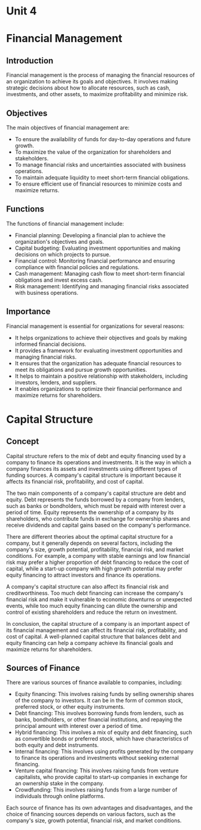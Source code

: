 # Unit 4

# **Financial Management**

## **Introduction**

Financial management is the process of managing the financial resources of an organization to achieve its goals and objectives. It involves making strategic decisions about how to allocate resources, such as cash, investments, and other assets, to maximize profitability and minimize risk.

## **Objectives**

The main objectives of financial management are:

- To ensure the availability of funds for day-to-day operations and future growth.
- To maximize the value of the organization for shareholders and stakeholders.
- To manage financial risks and uncertainties associated with business operations.
- To maintain adequate liquidity to meet short-term financial obligations.
- To ensure efficient use of financial resources to minimize costs and maximize returns.

## **Functions**

The functions of financial management include:

- Financial planning: Developing a financial plan to achieve the organization's objectives and goals.
- Capital budgeting: Evaluating investment opportunities and making decisions on which projects to pursue.
- Financial control: Monitoring financial performance and ensuring compliance with financial policies and regulations.
- Cash management: Managing cash flow to meet short-term financial obligations and invest excess cash.
- Risk management: Identifying and managing financial risks associated with business operations.

## Importance

Financial management is essential for organizations for several reasons:

- It helps organizations to achieve their objectives and goals by making informed financial decisions.
- It provides a framework for evaluating investment opportunities and managing financial risks.
- It ensures that the organization has adequate financial resources to meet its obligations and pursue growth opportunities.
- It helps to maintain a positive relationship with stakeholders, including investors, lenders, and suppliers.
- It enables organizations to optimize their financial performance and maximize returns for shareholders.

# Capital Structure

## Concept

Capital structure refers to the mix of debt and equity financing used by a company to finance its operations and investments. It is the way in which a company finances its assets and investments using different types of funding sources. A company's capital structure is important because it affects its financial risk, profitability, and cost of capital.

The two main components of a company's capital structure are debt and equity. Debt represents the funds borrowed by a company from lenders, such as banks or bondholders, which must be repaid with interest over a period of time. Equity represents the ownership of a company by its shareholders, who contribute funds in exchange for ownership shares and receive dividends and capital gains based on the company's performance.

There are different theories about the optimal capital structure for a company, but it generally depends on several factors, including the company's size, growth potential, profitability, financial risk, and market conditions. For example, a company with stable earnings and low financial risk may prefer a higher proportion of debt financing to reduce the cost of capital, while a start-up company with high growth potential may prefer equity financing to attract investors and finance its operations.

A company's capital structure can also affect its financial risk and creditworthiness. Too much debt financing can increase the company's financial risk and make it vulnerable to economic downturns or unexpected events, while too much equity financing can dilute the ownership and control of existing shareholders and reduce the return on investment.

In conclusion, the capital structure of a company is an important aspect of its financial management and can affect its financial risk, profitability, and cost of capital. A well-planned capital structure that balances debt and equity financing can help a company achieve its financial goals and maximize returns for shareholders.

## Sources of Finance

There are various sources of finance available to companies, including:

- Equity financing: This involves raising funds by selling ownership shares of the company to investors. It can be in the form of common stock, preferred stock, or other equity instruments.
- Debt financing: This involves borrowing funds from lenders, such as banks, bondholders, or other financial institutions, and repaying the principal amount with interest over a period of time.
- Hybrid financing: This involves a mix of equity and debt financing, such as convertible bonds or preferred stock, which have characteristics of both equity and debt instruments.
- Internal financing: This involves using profits generated by the company to finance its operations and investments without seeking external financing.
- Venture capital financing: This involves raising funds from venture capitalists, who provide capital to start-up companies in exchange for an ownership stake in the company.
- Crowdfunding: This involves raising funds from a large number of individuals through online platforms.

Each source of finance has its own advantages and disadvantages, and the choice of financing sources depends on various factors, such as the company's size, growth potential, financial risk, and market conditions.